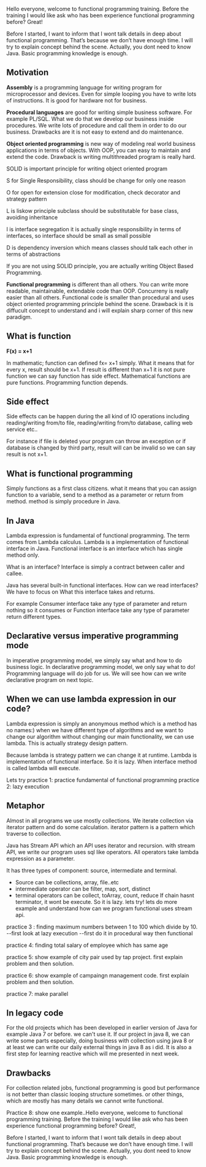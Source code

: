 Hello everyone, welcome to functional programming training. Before the training I would like ask who has been experience functional programming before? Great! 

Before I started, I want to inform that I wont talk details in deep about functional programming. That’s because we don’t have enough time. I will try to explain concept behind the scene. Actually, you dont need to know Java. Basic programming knowledge is enough.



Motivation
------------------------------------
<b>Assembly</b> is a programming language for writing program for microprocessor and devices. Even for simple looping you have to write lots of instructions. It is good for hardware not for business.

<b>Procedural languages</b> are good for writing simple business software. For example PL/SQL. What we do that we develop our business inside procedures. We write lots of procedure and call them in order to do our business. Drawbacks are it is not easy to extend and do maintenance. 

<b>Object oriented programming</b> is new way of modeling real world business applications in terms of objects. With OOP, you can easy to maintain and extend the code. Drawback is writing multithreaded program is really hard.

SOLID is important principle for writing object oriented program

S for Single Responsibility, class should be change for only one reason

O for open for extension close for modification, check decorator and strategy pattern

L is liskow principle subclass should be substitutable for base class, avoiding inheritance 

I is interface segregation it is actually single responsibility in terms of interfaces, so interface should be small as small possible

D is dependency inversion which means classes should talk each other in terms of abstractions

If you are not using SOLID principle, you are actually writing Object Based Programming. 

<b>Functional programming</b> is different than all others. You can write more readable, maintainable, extendable code than OOP. Concurreny is really easier than all others.
Functional code is smaller than procedural and uses object oriented programming principle behind the scene. Drawback is it is diffucult concept to understand and i will explain sharp corner of this new paradigm.



What is function
--------------------------------------
<b> F(x) = x+1 </b>

In mathematic; function can defined fx= x+1 simply. What it means that for every x, result should be x+1. If result is different than x+1 it is not pure function we can say function has side effect. Mathematical functions are pure functions. Programming function depends.



Side effect
----------------------------------------
Side effects can be happen during the all kind of IO operations including reading/writing from/to file, reading/writing from/to database, calling web service etc..

For instance if file is deleted your program can throw an exception or if database is changed by third party, result will can be invalid so we can say result is not x+1.



What is functional programming
--------------------------------------
Simply functions as a first class citizens. what it means that you can assign function to a variable, send to a method as a parameter or return from method. method is simply procedure in Java.




In Java
-------------------------------------
Lambda expression is fundamental of functional programming. The term comes from Lambda calculus. Lambda is a implementation of functional interface in Java. Functional interface is an interface which has single method only.

What is an interface? Interface is simply a contract between caller and callee.

Java has several built-in functional interfaces. 
How can we read interfaces? We have to focus on What this interface takes and returns. 

For example Consumer interface take any type of parameter and return nothing so it consumes 
or Function interface take any type of parameter return different types.



Declarative versus imperative programming mode
----------------------------------------
In imperative programming model, we simply say what and how to do business logic. In declarative programming model, we only say what to do! Programming language will do job for us. We will see how can we write declarative program on next topic.



When we can use lambda expression in our code?
----------------------------------------
Lambda expression is simply an anonymous method which is a method has no names:) when we have different type of algorithms and we want to change our algorithm without changing our main functionality, we can use lambda. This is actually strategy design pattern.

Because lambda is strategy pattern we can change it at runtime. Lambda is implementation of functional interface. So it is lazy. When interface method is called lambda will execute.

Lets try 
practice 1: practice fundamental of functional programming 
practice 2: lazy execution



Metaphor
--------------------------------------
Almost in all programs we use mostly collections. We iterate collection via iterator pattern and do some calculation. iterator pattern is a pattern which traverse to collection.

Java has Stream API which an API uses iterator and recursion. with stream API, we write our program uses sql like operators. All operators take lambda expression as a parameter.

It has three types of component: source, intermediate and terminal. 
- Source can be collections, array, file..etc
- intermediate operator can be filter, map, sort, distinct 
- terminal operators can be collect, toArray, count, reduce
If chain hasnt terminator, it wont be execute. So it is lazy. lets try! lets do more example and understand how can we program functional uses stream api.

practice 3 : finding maximum numbers between 1 to 100 which divide by 10. --first look at lazy execution --first do it in procedural way then functional

practice 4: finding total salary of employee which has same age

practice 5: show example of city pair used by tap project. first explain problem and then solution.

practice 6: show example of campaingn management code. first explain problem and then solution.

practice 7: make parallel



In legacy code
--------------------------------------
For the old projects which has been developed in earlier version of Java for example Java 7 or before. we can't use it. If our project in java 8, we can write some parts especially, doing business with collection using java 8 or at least we can write our daily external things in java 8 as i did. It is also a first step for learning reactive which will me presented in next week.



Drawbacks
------------------------------------
For collection related jobs, functional programming is good but performance is not better than classic looping structure sometimes. or other things, which are mostly has many details we cannot write functional.

Practice 8: show one example..Hello everyone, welcome to functional programming training. Before the training I would like ask who has been experience functional programming before? Great!, 

Before I started, I want to inform that I wont talk details in deep about functional programming. That’s because we don’t have enough time. I will try to explain concept behind the scene. Actually, you dont need to know Java. Basic programming knowledge is enough.

